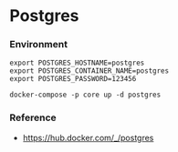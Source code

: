 # Postgres

### Environment
````
export POSTGRES_HOSTNAME=postgres
export POSTGRES_CONTAINER_NAME=postgres
export POSTGRES_PASSWORD=123456

docker-compose -p core up -d postgres
````

### Reference
- https://hub.docker.com/_/postgres
